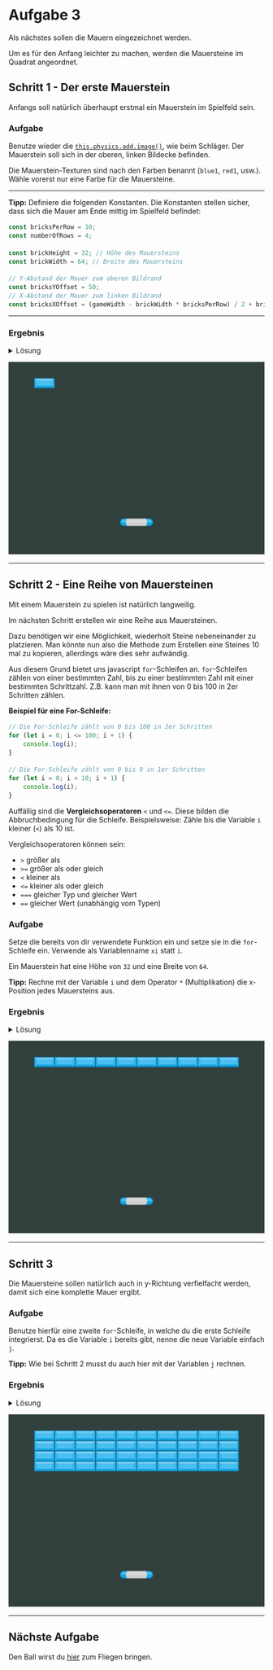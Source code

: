 # Aufgabe 3

Als nächstes sollen die Mauern eingezeichnet werden.

Um es für den Anfang leichter zu machen, werden die Mauersteine im Quadrat angeordnet.

## Schritt 1 - Der erste Mauerstein

Anfangs soll natürlich überhaupt erstmal ein Mauerstein im Spielfeld sein.

### Aufgabe

Benutze wieder die [`this.physics.add.image()`](https://photonstorm.github.io/phaser3-docs/Phaser.Physics.Arcade.Factory.html#image__anchor), wie beim Schläger. Der Mauerstein soll sich in der oberen, linken Bildecke befinden.

Die Mauerstein-Texturen sind nach den Farben benannt (`blue1`, `red1`, usw.). Wähle vorerst nur eine Farbe für die Mauersteine.

***

**Tipp:** Definiere die folgenden Konstanten. Die Konstanten stellen sicher, dass sich die Mauer am Ende mittig im Spielfeld befindet:

```javascript
const bricksPerRow = 10; 
const numberOfRows = 4;

const brickHeight = 32; // Höhe des Mauersteins
const brickWidth = 64; // Breite des Mauersteins

// Y-Abstand der Mauer zum oberen Bildrand
const bricksYOffset = 50;
// X-Abstand der Mauer zum linken Bildrand
const bricksXOffset = (gameWidth - brickWidth * bricksPerRow) / 2 + brickWidth / 2;
```

***

### Ergebnis

<details>
<summary>Lösung</summary>

**In der `create`-Funktion:**

```javascript
this.physics.add.image(bricksXOffset, bricksYOffset, atlasKey, "blue1");
```

***
</details>

![Ein Mauerstein in der linken Ecke](Aufgabe3-1.png)

***

## Schritt 2 - Eine Reihe von Mauersteinen

Mit einem Mauerstein zu spielen ist natürlich langweilig.

Im nächsten Schritt erstellen wir eine Reihe aus Mauersteinen.

Dazu benötigen wir eine Möglichkeit, wiederholt Steine nebeneinander zu platzieren. Man könnte nun also die Methode zum Erstellen eine Steines 10 mal zu kopieren, allerdings wäre dies sehr aufwändig.

Aus diesem Grund bietet uns javascript `for`-Schleifen an. `for`-Schleifen zählen von einer bestimmten Zahl, bis zu einer bestimmten Zahl mit einer bestimmten Schrittzahl. Z.B. kann man mit ihnen von 0 bis 100 in 2er Schritten zählen.

**Beispiel für eine For-Schleife:**

```javascript
// Die For-Schleife zählt von 0 bis 100 in 2er Schritten
for (let i = 0; i <= 100; i + 1) {
    console.log(i);
}

// Die For-Schleife zählt von 0 bis 9 in 1er Schritten
for (let i = 0; i < 10; i + 1) {
    console.log(i);
}
```

Auffällig sind die **Vergleichsoperatoren** `<` und `<=`. Diese bilden die Abbruchbedingung für die Schleife. Beispielsweise: Zähle bis die Variable `i` kleiner (`<`) als 10 ist.

Vergleichsoperatoren können sein:
- `>` größer als
- `>=` größer als oder gleich
- `<` kleiner als
- `<=` kleiner als oder gleich
- `===` gleicher Typ und gleicher Wert
- `==` gleicher Wert (unabhängig vom Typen)

### Aufgabe

Setze die bereits von dir verwendete Funktion ein und setze sie in die `for`-Schleife ein. Verwende als Variablenname `xi` statt `i`.

Ein Mauerstein hat eine Höhe von `32` und eine Breite von `64`.

**Tipp:** Rechne mit der Variable `i` und dem Operator `*` (Multiplikation) die x-Position jedes Mauersteins aus.

### Ergebnis

<details>
<summary>Lösung</summary>

```javascript
for (let xi = 0; xi < bricksPerRow; xi++) {
    this.physics.add.image(bricksXOffset + xi * brickWidth, bricksYOffset, atlasKey, "blue1");
}
```

***
</details>

![Eine Reihe von Mauersteinen](Aufgabe3-2.png)

***

## Schritt 3

Die Mauersteine sollen natürlich auch in y-Richtung verfielfacht werden, damit sich eine komplette Mauer ergibt.

### Aufgabe

Benutze hierfür eine zweite `for`-Schleife, in welche du die erste Schleife integrierst. Da es die Variable `i` bereits gibt, nenne die neue Variable einfach `j`.

**Tipp:** Wie bei Schritt 2 musst du auch hier mit der Variablen `j` rechnen.

### Ergebnis

<details>
<summary>Lösung</summary>

```javascript
for (let xj = 0; xj < numberOfRows; xj++) {
    for (let xi = 0; xi < bricksPerRow; xi++) {
        this.physics.add.image(bricksXOffset + xi * brickWidth, bricksYOffset + xj * brickHeight, atlasKey, "blue1");
    }
}
```

***
</details>

![Die fertige Mauer](Aufgabe3-3.png)

***

## Nächste Aufgabe

Den Ball wirst du [hier](Aufgabe4.md) zum Fliegen bringen.
